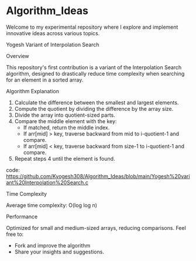 # Algorithm_Ideas
Welcome to my experimental repository where I explore and implement innovative ideas across various topics.

Yogesh Variant of Interpolation Search

Overview

This repository's first contribution is a variant of the Interpolation Search algorithm, designed to drastically reduce time complexity when searching for an element in a sorted array.

Algorithm Explanation

1. Calculate the difference between the smallest and largest elements.
2. Compute the quotient by dividing the difference by the array size.
3. Divide the array into quotient-sized parts.
4. Compare the middle element with the key:
    - If matched, return the middle index.
    - If arr[mid] > key, traverse backward from mid to i-quotient-1 and compare.
    - If arr[mid] < key, traverse backward from size-1 to i-quotient-1 and compare.
5. Repeat steps 4 until the element is found.

code: https://github.com/Kyogesh308/Algorithm_Ideas/blob/main/Yogesh%20variant%20Interpolation%20Search.c


Time Complexity

Average time complexity: O(log log n)

Performance

Optimized for small and medium-sized arrays, reducing comparisons.
Feel free to:

- Fork and improve the algorithm
- Share your insights and suggestions.
